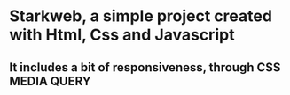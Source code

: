 # Starkweb, a simple project created with Html, Css and Javascript
## It includes a bit of responsiveness, through CSS MEDIA QUERY
